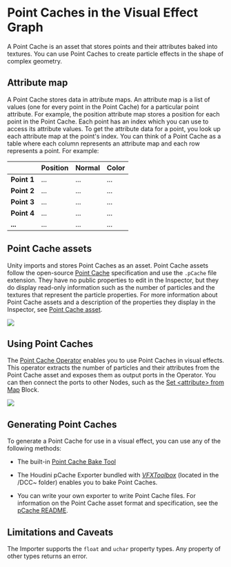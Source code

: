 # Point Caches in the Visual Effect Graph

A Point Cache is an asset that stores points and their attributes baked into textures. You can use Point Caches to create particle effects in the shape of complex geometry.

## Attribute map

A Point Cache stores data in attribute maps. An attribute map is a list of values (one for every point in the Point Cache) for a particular point attribute. For example, the position attribute map stores a position for each point in the Point Cache. Each point has an index which you can use to access its attribute values. To get the attribute data for a point, you look up each attribute map at the point's index. You can think of a Point Cache as a table where each column represents an attribute map and each row represents a point. For example:

|             | **Position** | **Normal** | **Color** |
| ----------- | ------------ | ---------- | --------- |
| **Point 1** | ...          | ...        | ...       |
| **Point 2** | ...          | ...        | ...       |
| **Point 3** | ...          | ...        | ...       |
| **Point 4** | ...          | ...        | ...       |
| **...**     | ...          | ...        | ...       |

## Point Cache assets

Unity imports and stores Point Caches as an asset. Point Cache assets follow the open-source [Point Cache](https://github.com/peeweek/pcache/blob/master/README.md) specification and use the `.pCache` file extension. They have no public properties to edit in the Inspector, but they do display read-only information such as the number of particles and the textures that represent the particle properties. For more information about Point Cache assets and a description of the properties they display in the Inspector, see [Point Cache asset](point-cache-asset.md).

![](Images/PointCacheImporter.png)

## Using Point Caches

The [Point Cache Operator](Operator-PointCache.md) enables you to use Point Caches in visual effects. This operator extracts the number of particles and their attributes from the Point Cache asset and exposes them as output ports in the Operator. You can then connect the ports to other Nodes, such as the [Set \<attribute> from Map](Block-SetAttributeFromMap.md) Block.

![](Images/PointCacheOperator.png)

## Generating Point Caches

To generate a Point Cache for use in a visual effect, you can use any of the following methods:

- The built-in [Point Cache Bake Tool](point-cache-bake-tool.md)
- The Houdini pCache Exporter bundled with [*VFXToolbox*](https://github.com/Unity-Technologies/VFXToolbox) (located in the /DCC~ folder) enables you to bake Point Caches.

- You can write your own exporter to write Point Cache files. For information on the Point Cache asset format and specification, see the [pCache README](https://github.com/peeweek/pcache/blob/master/README.md).

## Limitations and Caveats

The Importer supports the `float` and `uchar` property types. Any property of other types returns an error.
